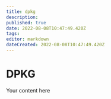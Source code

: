 ```yaml
---
title: dpkg
description: 
published: true
date: 2022-08-08T10:47:49.420Z
tags: 
editor: markdown
dateCreated: 2022-08-08T10:47:49.420Z
---
```


# DPKG
Your content here